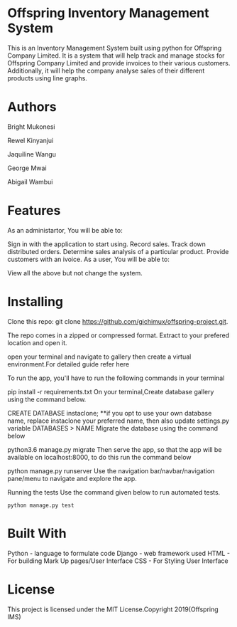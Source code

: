 
# Offspring Inventory Management System
This is an Inventory Management System built using python for Offspring Company Limited. It is a system that will help track and manage stocks for Offspring Company Limited and provide invoices to their various customers. Additionally, it will help the company analyse sales of their different products using line graphs.

# Authors

Bright Mukonesi

Rewel Kinyanjui

Jaquiline Wangu

George Mwai

Abigail Wambui

# Features
As an administartor, You will be able to:

Sign in with the application to start using.
Record sales.
Track down distributed orders.
Determine sales analysis of a particular product.
Provide customers with an ivoice.
As a user, You will be able to:

View all the above but not change the system.

# Installing


Clone this repo: git clone https://github.com/gichimux/offspring-project.git.

The repo comes in a zipped or compressed format. Extract to your prefered location and open it.

open your terminal and navigate to gallery then create a virtual environment.For detailed guide refer here

To run the app, you'll have to run the following commands in your terminal

pip install -r requirements.txt
On your terminal,Create database gallery using the command below.

CREATE DATABASE instaclone; 
**if you opt to use your own database name, replace instaclone your preferred name, then also update settings.py variable DATABASES > NAME
Migrate the database using the command below

python3.6 manage.py migrate
Then serve the app, so that the app will be available on localhost:8000, to do this run the command below

python manage.py runserver
Use the navigation bar/navbar/navigation pane/menu to navigate and explore the app.

Running the tests
Use the command given below to run automated tests.

    python manage.py test 

# Built With
Python - language to formulate code
Django - web framework used
HTML - For building Mark Up pages/User Interface
CSS - For Styling User Interface

# License
This project is licensed under the MIT License.Copyright 2019(Offspring IMS)
